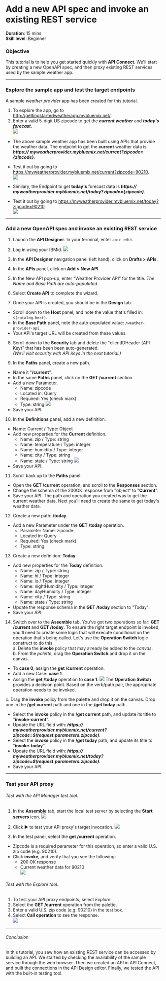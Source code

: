 # Add a new API spec and invoke an existing REST service
**Duration**: 15 mins  
**Skill level**: Beginner  


### Objective
This tutorial is to help you get started quickly with **API Connect**. We'll start by creating a new OpenAPI spec, and then proxy existing REST services used by the sample weather app.

---


### Explore the sample app and test the target endpoints
A sample _weather provider_ app has been created for this tutorial.
1. To explore the app, go to http://gettingstartedweatherapp.mybluemix.net/.  
2. Enter a valid 5-digit US zipcode to get the _**current weather**_ and _**today's forecast**_.  
![](images/explore-weatherapp-1.png)

  - The above sample weather app has been built using APIs that provide the weather data. The endpoint to get the **current** weather data is _**https:// myweatherprovider<span></span>.mybluemix.net/current?zipcode={zipcode}**_.
  - Test it out by going to https://myweatherprovider.mybluemix.net/current?zipcode=90210.  
  ![](images/explore-weatherapp-2.png)

  - Similary, the Endpoint to get **today's** forecast data is _**https:// myweatherprovider<span></span>.mybluemix.net/today?zipcode={zipcode}**_.
  - Test it out by going to https://myweatherprovider.mybluemix.net/today?zipcode=90210.  
  ![](images/explore-weatherapp-3.png)

---

### Add a new OpenAPI spec and invoke an existing REST service
1. Launch the **API Designer**. In your terminal, enter `apic edit`.
2. Log in using your IBMid.
    ![](images/screenshot_apic-edit_login.png)
3. In the **API Designer** navigation panel (left hand), click on **Drafts > APIs**.
4. In the **APIs** panel, click on **Add > New API**.
5. In the New API pop-up, enter "Weather Provider API" for the title. _The Name and Base Path are auto-populated_  
6. Select **Create API** to complete the wizard.  

7. Once your API is created, you should be in the **Design** tab.
  - Scroll down to the **Host** panel, and note the value that's filled in: ```$(catalog.host)```.  
  - In the **Base Path** panel, note the auto-populated value: ```/weather-provider-api```.  
  - Your API's target URL will be created from these values.  

8. Scroll down to the **Security** tab and delete the "clientIDHeader (API Key)" that has been been auto-generated.  
_(We'll visit security with API Keys in the next tutorial.)_  

9. In the **Paths** panel, create a new path.
  - Name it "**/current**".  
  - In the same **Paths** panel, click on the **GET /current** section.  
  - Add a new Parameter.  
    - Name: zipcode
    - Located in: Query
    - Required: Yes (check mark)
    - Type: string
    ![](images/path-current-1.png)
  - Save your API.

10. In the **Definitions** panel, add a new definition.
  - Name: Current  /  Type: Object
  - Add new properties for the **Current** definition.
    - Name: zip         /  Type: string
    - Name: temperature /  Type: integer
    - Name: humidity    /  Type: integer
    - Name: city        /  Type: string
    - Name: state       /  Type: string
    ![](images/definition-current-1.png)
  - Save your API.  


11. Scroll back up to the **Paths** panel.
  - Open the **GET /current** operation, and scroll to the **Responses** section.
  - Change the schema of the 200OK response from "object" to "**Current**".
  - Save your API.
The path and operation you created was to get the current weather data. Next you'll need to create the same to get today's weather data.  

12. Create a new path: **/today**.
  - Add a new Parameter under the **GET /today** operation.
    - Parameter Name: zipcode
    - Located in: Query
    - Required: Yes (check mark)
    - Type: string  

13. Create a new definition: **Today**.
  - Add new properties for the **Today** definition.
    - Name: zip / Type: string
    - Name: hi / Type: integer
    - Name: lo / Type: integer
    - Name: nightHumidity / Type: integer
    - Name: dayHumidity / Type: integer
    - Name: city / Type: string
    - Name: state / Type: string
  - Update the response schema in the **GET /today** section to "Today".
  - Save your API.

14. Switch over to the **Assemble** tab. You've got two operations so far: **GET /current** and **GET /today**. To ensure the right target endpoint is invoked, you'll need to create some logic that will execute conditional on the operation that's being called. Let's use the **Operation Switch** logic construct to do this.  
a. Delete the **invoke** policy that may already be added to the _canvas_.  
b. From the _palette_, drag the **Operation Switch** and drop it on the canvas.  
- To **case 0**, assign the **get /current** operation.
- Add a new Case: **case 1**.
- Assign the **get /today** operation to **case 1**.
    ![](images/assemble-1.png)
The **Operation Switch** provides a decision point. Based on the verb/path pair, the appropriate operation needs to be invoked.  

c. Drag the **invoke** policy from the palette and drop it on the canvas. Drop one in the **/get current** path and one in the **/get today** path.
  - Select the **invoke** policy in the **/get current** path, and update its title to "**invoke-current**".  
  - Update the URL field with: _**https:// myweatherprovider<span></span>.mybluemix.net/current?zipcode=$(request.parameters.zipcode)**_.
  - Select the **invoke** policy in the **/get today** path, and update its title to "**invoke-today**".  
  - Update the URL field with: _**https:// myweatherprovider<span></span>.mybluemix.net/today?zipcode=$(request.parameters.zipcode)**_.  
  - Save your API.

---

### Test your API proxy

###### Test with the _API Manager test tool_.
1. In the **Assemble** tab, start the local test server by selecting the **Start servers** icon.
    ![](images/screenshot_start-server-1.png)

2. Click ► to test your API proxy's target invocation.
    ![](images/screenshot_test-0.png)

3. In the test panel, select the **get /current** operation.  
  - Zipcode is a required parameter for this operation, so enter a valid U.S. zip code (e.g. 90210).  
  - Click **invoke**, and verify that you see the following:
    - 200 OK response
    - Current weather data for 90210   
    ![](images/screenshot_test-2.png)  

###### Test with the _Explore tool_.  
1. To test your API proxy endpoints, select _Explore_.
2. Select the **GET /current** operation from the palette.
3. Enter a valid U.S. zip code (e.g. 90210) in the test box.
4. Select **Call operation** to see the response.  
  ![](images/screenshot_explore.png)  
  
---

###### Conclusion

In this tutorial, you saw how an existing REST service can be accessed by building an API. We started by checking the availability of the sample service through the web browser. Then we created an API in API Connect, and built the connections in the API Design editor. Finally, we tested the API with the built-in testing tool.
